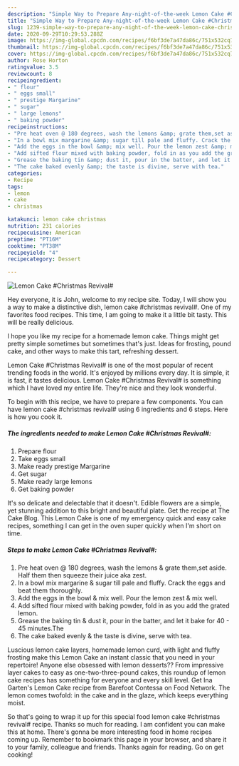 ```yaml
---
description: "Simple Way to Prepare Any-night-of-the-week Lemon Cake #Christmas Revival#"
title: "Simple Way to Prepare Any-night-of-the-week Lemon Cake #Christmas Revival#"
slug: 1239-simple-way-to-prepare-any-night-of-the-week-lemon-cake-christmas-revival
date: 2020-09-29T10:29:53.288Z
image: https://img-global.cpcdn.com/recipes/f6bf3de7a47da86c/751x532cq70/lemon-cake-christmas-revival-recipe-main-photo.jpg
thumbnail: https://img-global.cpcdn.com/recipes/f6bf3de7a47da86c/751x532cq70/lemon-cake-christmas-revival-recipe-main-photo.jpg
cover: https://img-global.cpcdn.com/recipes/f6bf3de7a47da86c/751x532cq70/lemon-cake-christmas-revival-recipe-main-photo.jpg
author: Rose Horton
ratingvalue: 3.5
reviewcount: 8
recipeingredient:
- " flour"
- " eggs small"
- " prestige Margarine"
- " sugar"
- " large lemons"
- " baking powder"
recipeinstructions:
- "Pre heat oven @ 180 degrees, wash the lemons &amp; grate them,set aside. Half them then squeeze their juice aka zest."
- "In a bowl mix margarine &amp; sugar till pale and fluffy. Crack the eggs and beat them thoroughly."
- "Add the eggs in the bowl &amp; mix well. Pour the lemon zest &amp; mix well."
- "Add sifted flour mixed with baking powder, fold in as you add the grated lemon."
- "Grease the baking tin &amp; dust it, pour in the batter, and let it bake for 40 - 45 minutes.The"
- "The cake baked evenly &amp; the taste is divine, serve with tea."
categories:
- Recipe
tags:
- lemon
- cake
- christmas

katakunci: lemon cake christmas 
nutrition: 231 calories
recipecuisine: American
preptime: "PT16M"
cooktime: "PT38M"
recipeyield: "4"
recipecategory: Dessert

---
```



![Lemon Cake #Christmas Revival#](https://img-global.cpcdn.com/recipes/f6bf3de7a47da86c/751x532cq70/lemon-cake-christmas-revival-recipe-main-photo.jpg)

Hey everyone, it is John, welcome to my recipe site. Today, I will show you a way to make a distinctive dish, lemon cake #christmas revival#. One of my favorites food recipes. This time, I am going to make it a little bit tasty. This will be really delicious.

I hope you like my recipe for a homemade lemon cake. Things might get pretty simple sometimes but sometimes that&#39;s just. Ideas for frosting, pound cake, and other ways to make this tart, refreshing dessert.

Lemon Cake #Christmas Revival# is one of the most popular of recent trending foods in the world. It's enjoyed by millions every day. It is simple, it is fast, it tastes delicious. Lemon Cake #Christmas Revival# is something which I have loved my entire life. They're nice and they look wonderful.


To begin with this recipe, we have to prepare a few components. You can have lemon cake #christmas revival# using 6 ingredients and 6 steps. Here is how you cook it.

<!--inarticleads1-->

##### The ingredients needed to make Lemon Cake #Christmas Revival#:

1. Prepare  flour
1. Take  eggs small
1. Make ready  prestige Margarine
1. Get  sugar
1. Make ready  large lemons
1. Get  baking powder


It&#39;s so delicate and delectable that it doesn&#39;t. Edible flowers are a simple, yet stunning addition to this bright and beautiful plate. Get the recipe at The Cake Blog. This Lemon Cake is one of my emergency quick and easy cake recipes, something I can get in the oven super quickly when I&#39;m short on time. 

<!--inarticleads2-->

##### Steps to make Lemon Cake #Christmas Revival#:

1. Pre heat oven @ 180 degrees, wash the lemons &amp; grate them,set aside. Half them then squeeze their juice aka zest.
1. In a bowl mix margarine &amp; sugar till pale and fluffy. Crack the eggs and beat them thoroughly.
1. Add the eggs in the bowl &amp; mix well. Pour the lemon zest &amp; mix well.
1. Add sifted flour mixed with baking powder, fold in as you add the grated lemon.
1. Grease the baking tin &amp; dust it, pour in the batter, and let it bake for 40 - 45 minutes.The
1. The cake baked evenly &amp; the taste is divine, serve with tea.


Luscious lemon cake layers, homemade lemon curd, with light and fluffy frosting make this Lemon Cake an instant classic that you need in your repertoire! Anyone else obsessed with lemon desserts?? From impressive layer cakes to easy as one-two-three-pound cakes, this roundup of lemon cake recipes has something for everyone and every skill level. Get Ina Garten&#39;s Lemon Cake recipe from Barefoot Contessa on Food Network. The lemon comes twofold: in the cake and in the glaze, which keeps everything moist. 

So that's going to wrap it up for this special food lemon cake #christmas revival# recipe. Thanks so much for reading. I am confident you can make this at home. There's gonna be more interesting food in home recipes coming up. Remember to bookmark this page in your browser, and share it to your family, colleague and friends. Thanks again for reading. Go on get cooking!
